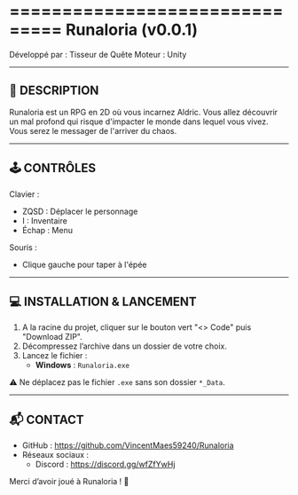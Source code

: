===============================
     Runaloria (v0.0.1)
===============================

Développé par : Tisseur de Quête
Moteur : Unity

---

📖 DESCRIPTION
---------------
Runaloria est un RPG en 2D où vous incarnez Aldric.
Vous allez découvrir un mal profond qui risque d'impacter le monde dans lequel vous vivez.
Vous serez le messager de l'arriver du chaos.

---

🕹️ CONTRÔLES
--------------
Clavier :
- ZQSD : Déplacer le personnage
- I : Inventaire
- Échap : Menu

Souris :
- Clique gauche pour taper à l'épée

---

💻 INSTALLATION & LANCEMENT
----------------------------
1. A la racine du projet, cliquer sur le bouton vert "<> Code" puis "Download ZIP".
2. Décompressez l’archive dans un dossier de votre choix.
3. Lancez le fichier :  
   - **Windows** : `Runaloria.exe`

⚠️ Ne déplacez pas le fichier `.exe` sans son dossier `*_Data`.

---

📬 CONTACT
-----------
- GitHub : https://github.com/VincentMaes59240/Runaloria
- Réseaux sociaux : 
	- Discord : https://discord.gg/wfZfYwHj

Merci d’avoir joué à Runaloria ! 🚀
